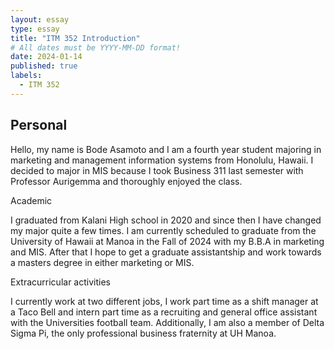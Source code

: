 ```yaml
---
layout: essay
type: essay
title: "ITM 352 Introduction"
# All dates must be YYYY-MM-DD format!
date: 2024-01-14
published: true
labels:
  - ITM 352
---
```


## Personal

Hello, my name is Bode Asamoto and I am a fourth year student majoring in marketing
and management information systems from Honolulu, Hawaii. I decided to major in MIS 
because I took Business 311 last semester with Professor Aurigemma and thoroughly 
enjoyed the class.

Academic

I graduated from Kalani High school in 2020 and since then I have changed my major
quite a few times. I am currently scheduled to graduate from the University of Hawaii at 
Manoa in the Fall of 2024 with my B.B.A in marketing and MIS. After that I hope to get a 
graduate assistantship and work towards a masters degree in either marketing or MIS.

Extracurricular activities

I currently work at two different jobs, I work part time as a shift manager at a Taco Bell
and intern part time as a recruiting and general office assistant with the Universities
football team. Additionally, I am also a member of Delta Sigma Pi, the only professional
business fraternity at UH Manoa.
